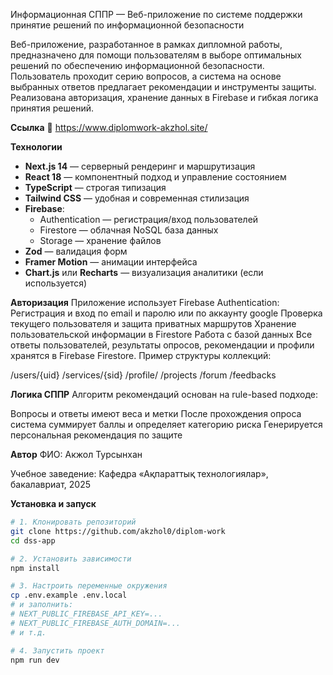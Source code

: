 Информационная СППР — Веб-приложение по системе поддержки принятие решений по информационной безопасности

Веб-приложение, разработанное в рамках дипломной работы, предназначено для помощи пользователям в выборе оптимальных решений по обеспечению информационной безопасности. Пользователь проходит серию вопросов, а система на основе выбранных ответов предлагает рекомендации и инструменты защиты. Реализована авторизация, хранение данных в Firebase и гибкая логика принятия решений.

**Ссылка**
🔗 https://www.diplomwork-akzhol.site/

**Технологии**

- **Next.js 14** — серверный рендеринг и маршрутизация
- **React 18** — компонентный подход и управление состоянием
- **TypeScript** — строгая типизация
- **Tailwind CSS** — удобная и современная стилизация
- **Firebase**:
  - Authentication — регистрация/вход пользователей
  - Firestore — облачная NoSQL база данных
  - Storage — хранение файлов
- **Zod** — валидация форм
- **Framer Motion** — анимации интерфейса
- **Chart.js** или **Recharts** — визуализация аналитики (если используется)

**Авторизация**
Приложение использует Firebase Authentication:
Регистрация и вход по email и паролю или по аккаунту google
Проверка текущего пользователя и защита приватных маршрутов
Хранение пользовательской информации в Firestore
Работа с базой данных
Все ответы пользователей, результаты опросов, рекомендации и профили хранятся в Firebase Firestore. Пример структуры коллекций:

/users/{uid}
/services/{sid}
/profile/
/projects
/forum
/feedbacks

**Логика СППР**
Алгоритм рекомендаций основан на rule-based подходе:

Вопросы и ответы имеют веса и метки
После прохождения опроса система суммирует баллы и определяет категорию риска
Генерируется персональная рекомендация по защите

**Автор**
ФИО: Акжол Турсынхан

Учебное заведение: Кафедра «Ақпараттық технологиялар», бакалавриат, 2025

**Установка и запуск**

```bash
# 1. Клонировать репозиторий
git clone https://github.com/akzhol0/diplom-work
cd dss-app

# 2. Установить зависимости
npm install

# 3. Настроить переменные окружения
cp .env.example .env.local
# и заполнить:
# NEXT_PUBLIC_FIREBASE_API_KEY=...
# NEXT_PUBLIC_FIREBASE_AUTH_DOMAIN=...
# и т.д.

# 4. Запустить проект
npm run dev
